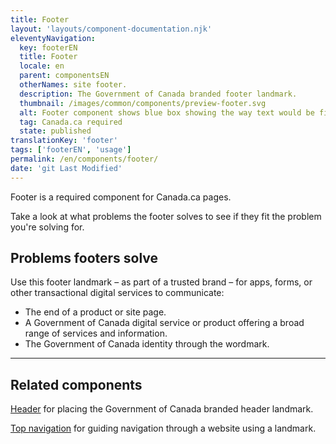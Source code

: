 ```yaml
---
title: Footer
layout: 'layouts/component-documentation.njk'
eleventyNavigation:
  key: footerEN
  title: Footer
  locale: en
  parent: componentsEN
  otherNames: site footer.
  description: The Government of Canada branded footer landmark.
  thumbnail: /images/common/components/preview-footer.svg
  alt: Footer component shows blue box showing the way text would be filled, at the bottom there is a government of Canada logo.
  tag: Canada.ca required
  state: published
translationKey: 'footer'
tags: ['footerEN', 'usage']
permalink: /en/components/footer/
date: 'git Last Modified'
---
```

Footer is a required component for Canada.ca pages.

Take a look at what problems the footer solves to see if they fit the problem you're solving for.

## Problems footers solve

Use this footer landmark – as part of a trusted brand – for apps, forms, or other transactional digital services to communicate:

- The end of a product or site page.
- A Government of Canada digital service or product offering a broad range of services and information.
- The Government of Canada identity through the wordmark.

<hr/>

## Related components

<a href="{{ links.header }}">Header</a> for placing the Government of Canada branded header landmark.

<a href="{{ links.topNav }}">Top navigation</a> for guiding navigation through a website using a landmark.
